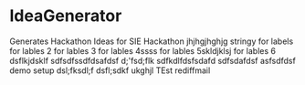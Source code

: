 # IdeaGenerator
Generates Hackathon Ideas for SIE Hackathon
jhjhgjhghjg
stringy
for labels
for lables 2
for lables 3
for lables 4ssss
for lables 5skldjklsj
for lables 6
dsflkjdsklf
sdfsdfssdfdsafdsf
d;'fsd;flk
sdfkdlfdsfsdafd
sdfsdafdsf
asfsdfdsf
demo setup
dsl;fksdl;f
dsfl;sdkf
ukghjl
TEst
rediffmail
